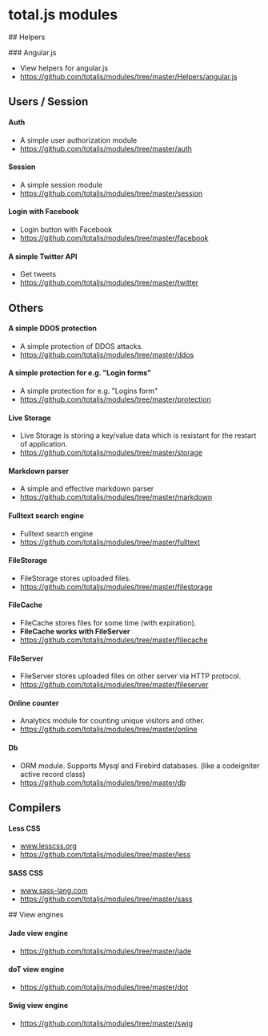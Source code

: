 # total.js modules

## Helpers

### Angular.js

- View helpers for angular.js
- https://github.com/totaljs/modules/tree/master/Helpers/angular.js

## Users / Session

#### Auth

- A simple user authorization module
- https://github.com/totaljs/modules/tree/master/auth

#### Session

- A simple session module
- https://github.com/totaljs/modules/tree/master/session

#### Login with Facebook

- Login button with Facebook
- https://github.com/totaljs/modules/tree/master/facebook

#### A simple Twitter API

- Get tweets
- https://github.com/totaljs/modules/tree/master/twitter


## Others

#### A simple DDOS protection

- A simple protection of DDOS attacks.
- https://github.com/totaljs/modules/tree/master/ddos

#### A simple protection for e.g. "Login forms"

- A simple protection for e.g. "Logins form"
- https://github.com/totaljs/modules/tree/master/protection

#### Live Storage

- Live Storage is storing a key/value data which is resistant for the restart of application.
- https://github.com/totaljs/modules/tree/master/storage

#### Markdown parser

- A simple and effective markdown parser
- https://github.com/totaljs/modules/tree/master/markdown

#### Fulltext search engine

- Fulltext search engine
- https://github.com/totaljs/modules/tree/master/fulltext

#### FileStorage

- FileStorage stores uploaded files.
- https://github.com/totaljs/modules/tree/master/filestorage

#### FileCache

- FileCache stores files for some time (with expiration).
- __FileCache works with FileServer__
- https://github.com/totaljs/modules/tree/master/filecache

#### FileServer

- FileServer stores uploaded files on other server via HTTP protocol.
- https://github.com/totaljs/modules/tree/master/fileserver

#### Online counter

- Analytics module for counting unique visitors and other.
- https://github.com/totaljs/modules/tree/master/online

#### Db

- ORM module. Supports Mysql and Firebird databases. (like a codeigniter active record class)
- https://github.com/totaljs/modules/tree/master/db

## Compilers

#### Less CSS

- www.lesscss.org
- https://github.com/totaljs/modules/tree/master/less

#### SASS CSS

- www.sass-lang.com
- https://github.com/totaljs/modules/tree/master/sass

## View engines

#### Jade view engine

- https://github.com/totaljs/modules/tree/master/jade

#### doT view engine

- https://github.com/totaljs/modules/tree/master/dot

#### Swig view engine

- https://github.com/totaljs/modules/tree/master/swig
